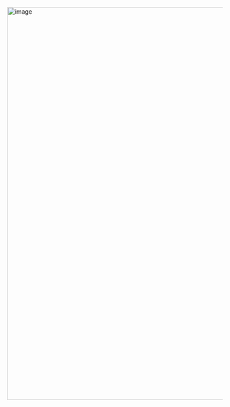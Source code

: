 <img width="1898" height="916" alt="image" src="https://github.com/user-attachments/assets/d0cfbe8f-7871-4551-9c36-d0f5ce6a79ee" />
